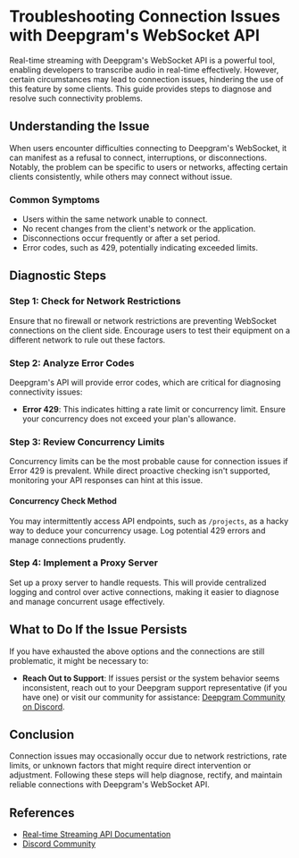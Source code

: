 # Troubleshooting Connection Issues with Deepgram's WebSocket API

Real-time streaming with Deepgram's WebSocket API is a powerful tool, enabling developers to transcribe audio in real-time effectively. However, certain circumstances may lead to connection issues, hindering the use of this feature by some clients. This guide provides steps to diagnose and resolve such connectivity problems.

## Understanding the Issue

When users encounter difficulties connecting to Deepgram's WebSocket, it can manifest as a refusal to connect, interruptions, or disconnections. Notably, the problem can be specific to users or networks, affecting certain clients consistently, while others may connect without issue.

### Common Symptoms
- Users within the same network unable to connect.
- No recent changes from the client's network or the application.
- Disconnections occur frequently or after a set period.
- Error codes, such as 429, potentially indicating exceeded limits.

## Diagnostic Steps

### Step 1: Check for Network Restrictions
Ensure that no firewall or network restrictions are preventing WebSocket connections on the client side. Encourage users to test their equipment on a different network to rule out these factors.

### Step 2: Analyze Error Codes
Deepgram's API will provide error codes, which are critical for diagnosing connectivity issues:
- **Error 429**: This indicates hitting a rate limit or concurrency limit. Ensure your concurrency does not exceed your plan's allowance.

### Step 3: Review Concurrency Limits
Concurrency limits can be the most probable cause for connection issues if Error 429 is prevalent. While direct proactive checking isn't supported, monitoring your API responses can hint at this issue.

#### Concurrency Check Method
You may intermittently access API endpoints, such as `/projects`, as a hacky way to deduce your concurrency usage. Log potential 429 errors and manage connections prudently.

### Step 4: Implement a Proxy Server
Set up a proxy server to handle requests. This will provide centralized logging and control over active connections, making it easier to diagnose and manage concurrent usage effectively.

## What to Do If the Issue Persists

If you have exhausted the above options and the connections are still problematic, it might be necessary to:
- **Reach Out to Support**: If issues persist or the system behavior seems inconsistent, reach out to your Deepgram support representative (if you have one) or visit our community for assistance: [Deepgram Community on Discord](https://discord.gg/deepgram).

## Conclusion
Connection issues may occasionally occur due to network restrictions, rate limits, or unknown factors that might require direct intervention or adjustment. Following these steps will help diagnose, rectify, and maintain reliable connections with Deepgram's WebSocket API.

## References
- [Real-time Streaming API Documentation](https://developers.deepgram.com/docs/getting-started-with-live-streaming-audio)
- [Discord Community](https://discord.gg/deepgram)